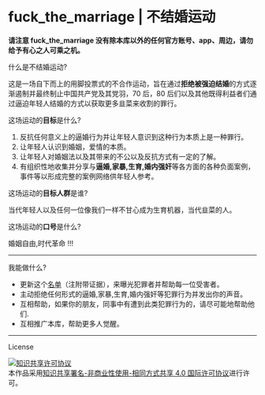 # fuck_the_marriage | 不结婚运动

**请注意 fuck_the_marriage 没有除本库以外的任何官方账号、app、周边，请勿给予有心之人可乘之机。**

什么是不结婚运动?

这是一场自下而上的用脚投票式的不合作运动，旨在通过**拒绝被强迫结婚**的方式逐渐遏制并最终制止中国共产党及其党羽，70 后，80 后们以及其他既得利益者们通过逼迫年轻人结婚的方式以获取更多韭菜来收割的罪行。

这场运动的**目标**是什么?

1. 反抗任何意义上的逼婚行为并让年轻人意识到这种行为本质上是一种罪行。
2. 让年轻人认识到婚姻，爱情的本质。
3. 让年轻人对婚姻法以及其带来的不公以及反抗方式有一定的了解。
4. 有组织性地收集并分享与**逼婚,家暴,生育,婚内强奸**等各方面的各种负面案例，事件等以形成完整的案例网络供年轻人参考。

这场运动的**目标人群**是谁?

当代年轻人以及任何一位像我们一样不甘心成为生育机器，当代韭菜的人。

这场运动的**口号**是什么?

婚姻自由,时代革命 !!!

---

我能做什么?

- 更新这个[名单](blacklist/README.md)（注附带证据），来曝光犯罪者并帮助每一位受害者。
- 主动拒绝任何形式的逼婚,家暴,生育,婚内强奸等犯罪行为并发出你的声音。
- 互相帮助，如果你的朋友，同事中有遭到此类犯罪行为的，请尽可能地帮助他们.
- 互相推广本库，帮助更多人觉醒。

---

License

<a rel="license" href="http://creativecommons.org/licenses/by-nc-sa/4.0/"><img alt="知识共享许可协议" style="border-width:0" src="https://i.creativecommons.org/l/by-nc-sa/4.0/88x31.png" /></a><br />本作品采用<a rel="license" href="http://creativecommons.org/licenses/by-nc-sa/4.0/">知识共享署名-非商业性使用-相同方式共享 4.0 国际许可协议</a>进行许可。
